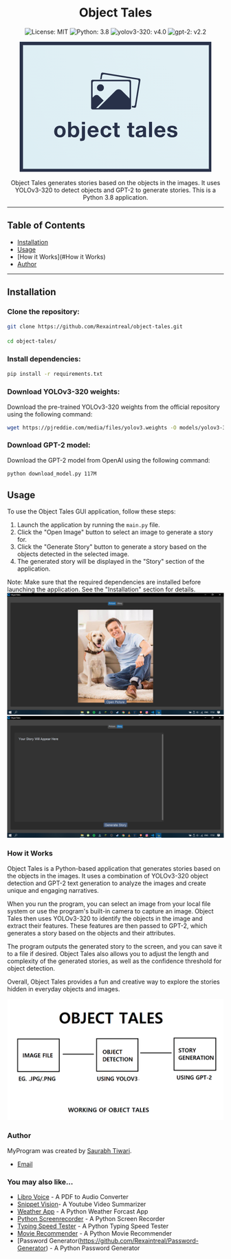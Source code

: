 <h1 align="center">Object Tales</h1>

<p align="center">
  <img src="https://img.shields.io/badge/license-MIT-blue.svg" alt="License: MIT">
  <img src="https://img.shields.io/badge/python-3.8-blue.svg" alt="Python: 3.8">
  <img src="https://img.shields.io/badge/yolov3--320-v4.0-green" alt="yolov3-320: v4.0">
  <img src="https://img.shields.io/badge/gpt--2-v2.2-blue" alt="gpt-2: v2.2">
</p>

<p align="center">
  <img src="https://github.com/Rexaintreal/Object-Tales/blob/main/Images/Object%20Tales.png" alt="Object Tales Logo">
</p>

<p align="center">
  Object Tales generates stories based on the objects in the images. It uses YOLOv3-320 to detect objects and GPT-2 to generate stories. This is a Python 3.8 application.
</p>

--- 

## Table of Contents

- [Installation](#installation)
- [Usage](#usage)
- [How it Works](#How it Works)
- [Author](#Author)

---

## Installation
### Clone the repository:

```bash
git clone https://github.com/Rexaintreal/object-tales.git

cd object-tales/
```
### Install dependencies:
```bash
pip install -r requirements.txt
```
### Download YOLOv3-320 weights:
Download the pre-trained YOLOv3-320 weights from the official repository using the following command:
```bash
wget https://pjreddie.com/media/files/yolov3.weights -O models/yolov3-320.weights
```
### Download GPT-2 model:
Download the GPT-2 model from OpenAI using the following command:
```bash
python download_model.py 117M
```
## Usage

To use the Object Tales GUI application, follow these steps:

1. Launch the application by running the `main.py` file.
2. Click the "Open Image" button to select an image to generate a story for.
3. Click the "Generate Story" button to generate a story based on the objects detected in the selected image.
4. The generated story will be displayed in the "Story" section of the application.

Note: Make sure that the required dependencies are installed before launching the application. See the "Installation" section for details.
![Screenshot 1](https://github.com/Rexaintreal/Object-Tales/blob/main/Images/Screenshot%20(60).png)
![Screenshot 2](https://github.com/Rexaintreal/Object-Tales/blob/main/Images/Screenshot%20(61).png)
### How it Works

Object Tales is a Python-based application that generates stories based on the objects in the images. It uses a combination of YOLOv3-320 object detection and GPT-2 text generation to analyze the images and create unique and engaging narratives.

When you run the program, you can select an image from your local file system or use the program's built-in camera to capture an image. Object Tales then uses YOLOv3-320 to identify the objects in the image and extract their features. These features are then passed to GPT-2, which generates a story based on the objects and their attributes.

The program outputs the generated story to the screen, and you can save it to a file if desired. Object Tales also allows you to adjust the length and complexity of the generated stories, as well as the confidence threshold for object detection.

Overall, Object Tales provides a fun and creative way to explore the stories hidden in everyday objects and images.

![Working](https://github.com/Rexaintreal/Object-Tales/blob/main/Images/Working.png)
### Author

MyProgram was created by [Saurabh Tiwari](https://github.com/Rexaintreal). 

- [Email](mailto:saurabhtiwari7986@gmail.com)

### You may also like...

- [Libro Voice](https://github.com/Rexaintreal/Libro-Voice) - A PDF to Audio Converter
- [Snippet Vision](https://github.com/Rexaintreal/Snippet-Vision)- A Youtube Video Summarizer
- [Weather App](https://github.com/Rexaintreal/WeatherApp) - A Python Weather Forcast App
- [Python Screenrecorder](https://github.com/Rexaintreal/PythonScreenrecorder) - A Python Screen Recorder
- [Typing Speed Tester](https://github.com/Rexaintreal/TypingSpeedTester) - A Python Typing Speed Tester
- [Movie Recommender](https://github.com/Rexaintreal/Movie-Recommender) - A Python Movie Recommender
- [Password Generator(https://github.com/Rexaintreal/Password-Generator) - A Python Password Generator
